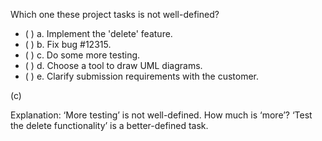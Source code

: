 <panel header=":lock::key: Which one is not a well-defined task?">
<question>

Which one these project tasks is not well-defined?

- ( ) a. Implement the 'delete' feature.
- ( ) b. Fix bug #12315.
- ( ) c. Do some more testing.
- ( ) d. Choose a tool to draw UML diagrams.
- ( ) e. Clarify submission requirements with the customer.

<div slot="answer">

(c)

Explanation: ‘More testing’ is not well-defined. How much is ‘more’? ‘Test the delete functionality’ is a better-defined task.

</div>
</question>
</panel>
